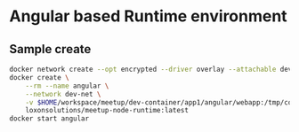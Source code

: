 # Angular based Runtime environment

## Sample create
```sh
docker network create --opt encrypted --driver overlay --attachable dev-net
docker create \
    --rm --name angular \
    --network dev-net \
    -v $HOME/workspace/meetup/dev-container/app1/angular/webapp:/tmp/code \
    loxonsolutions/meetup-node-runtime:latest
docker start angular
```
